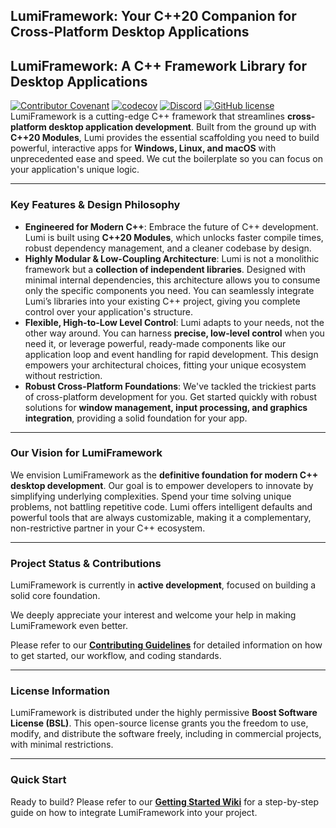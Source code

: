 ## LumiFramework: Your C++20 Companion for Cross-Platform Desktop Applications

## LumiFramework: A C++ Framework Library for Desktop Applications

[![Contributor Covenant](https://img.shields.io/badge/Contributor%20Covenant-2.1-4baaaa.svg)](CODE_OF_CONDUCT.md)
[![codecov](https://codecov.io/gh/TheMonHub/LumiFramework/graph/badge.svg?token=2YN92BA4JE)](https://codecov.io/gh/TheMonHub/LumiFramework)
[![Discord](https://img.shields.io/discord/1386311411705315368?label=Discord)](https://discord.gg/2jJaC3yFEH)
[![GitHub license](https://img.shields.io/github/license/TheMonHub/LumiFramework.svg)](LICENSE)
LumiFramework is a cutting-edge C++ framework that streamlines **cross-platform desktop application development**. Built from the ground up with **C++20 Modules**, Lumi provides the essential scaffolding you need to build powerful, interactive apps for **Windows, Linux, and macOS** with unprecedented ease and speed. We cut the boilerplate so you can focus on your application's unique logic.

-----

### Key Features & Design Philosophy

* **Engineered for Modern C++**: Embrace the future of C++ development. Lumi is built using **C++20 Modules**, which unlocks faster compile times, robust dependency management, and a cleaner codebase by design.
* **Highly Modular & Low-Coupling Architecture**: Lumi is not a monolithic framework but a **collection of independent libraries**. Designed with minimal internal dependencies, this architecture allows you to consume only the specific components you need. You can seamlessly integrate Lumi’s libraries into your existing C++ project, giving you complete control over your application's structure.
* **Flexible, High-to-Low Level Control**: Lumi adapts to your needs, not the other way around. You can harness **precise, low-level control** when you need it, or leverage powerful, ready-made components like our application loop and event handling for rapid development. This design empowers your architectural choices, fitting your unique ecosystem without restriction.
* **Robust Cross-Platform Foundations**: We've tackled the trickiest parts of cross-platform development for you. Get started quickly with robust solutions for **window management, input processing, and graphics integration**, providing a solid foundation for your app.

-----

### Our Vision for LumiFramework

We envision LumiFramework as the **definitive foundation for modern C++ desktop development**. Our goal is to empower developers to innovate by simplifying underlying complexities. Spend your time solving unique problems, not battling repetitive code. Lumi offers intelligent defaults and powerful tools that are always customizable, making it a complementary, non-restrictive partner in your C++ ecosystem.

-----

### Project Status & Contributions

LumiFramework is currently in **active development**, focused on building a solid core foundation.

We deeply appreciate your interest and welcome your help in making LumiFramework even better.

Please refer to our **[Contributing Guidelines](https://www.google.com/search?q=CONTRIBUTING.md)** for detailed information on how to get started, our workflow, and coding standards.

-----

### License Information

LumiFramework is distributed under the highly permissive **Boost Software License (BSL)**. This open-source license grants you the freedom to use, modify, and distribute the software freely, including in commercial projects, with minimal restrictions.

-----

### Quick Start

Ready to build? Please refer to our **[Getting Started Wiki](https://github.com/TheMonHub/LumiFramework/wiki/Getting-Started)** for a step-by-step guide on how to integrate LumiFramework into your project.
